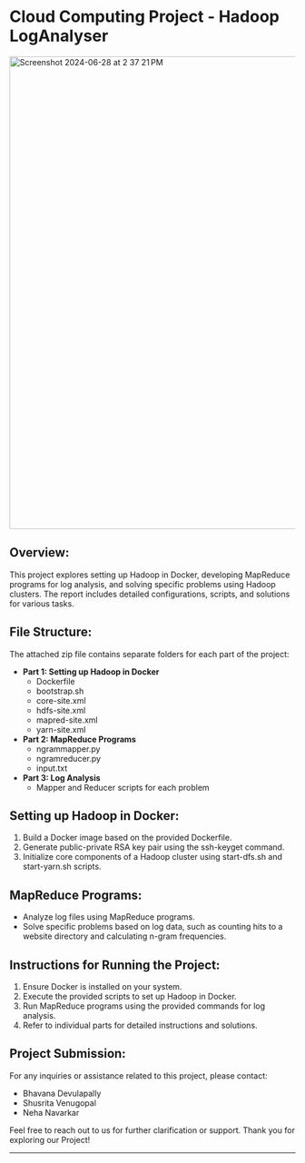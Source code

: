 # Cloud Computing Project - Hadoop LogAnalyser

<img width="833" alt="Screenshot 2024-06-28 at 2 37 21 PM" src="https://github.com/shusritavenugopal/Hadoop-LogAnalyser/assets/63789652/3e3d755d-1504-4208-ab61-c1e05d2e5a2f">

## Overview:
This project explores setting up Hadoop in Docker, developing MapReduce programs for log analysis, and solving specific problems using Hadoop clusters. The report includes detailed configurations, scripts, and solutions for various tasks.

## File Structure:
The attached zip file contains separate folders for each part of the project:
- **Part 1: Setting up Hadoop in Docker**
  - Dockerfile
  - bootstrap.sh
  - core-site.xml
  - hdfs-site.xml
  - mapred-site.xml
  - yarn-site.xml
- **Part 2: MapReduce Programs**
  - ngrammapper.py
  - ngramreducer.py
  - input.txt
- **Part 3: Log Analysis**
  - Mapper and Reducer scripts for each problem

## Setting up Hadoop in Docker:
1. Build a Docker image based on the provided Dockerfile.
2. Generate public-private RSA key pair using the ssh-keyget command.
3. Initialize core components of a Hadoop cluster using start-dfs.sh and start-yarn.sh scripts.

## MapReduce Programs:
- Analyze log files using MapReduce programs.
- Solve specific problems based on log data, such as counting hits to a website directory and calculating n-gram frequencies.

## Instructions for Running the Project:
1. Ensure Docker is installed on your system.
2. Execute the provided scripts to set up Hadoop in Docker.
3. Run MapReduce programs using the provided commands for log analysis.
4. Refer to individual parts for detailed instructions and solutions.

## Project Submission:
For any inquiries or assistance related to this project, please contact:
- Bhavana Devulapally
- Shusrita Venugopal
- Neha Navarkar

Feel free to reach out to us for further clarification or support. Thank you for exploring our Project!

---
